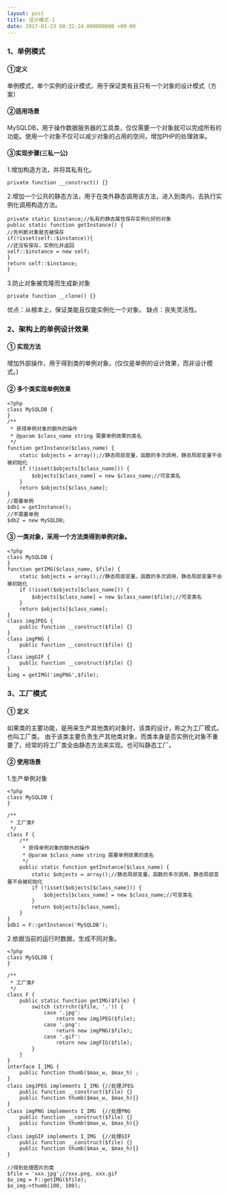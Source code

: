 ```yaml
---
layout: post
title: 设计模式-1
date: 2017-01-23 08:32:24.000000000 +09:00
---
```

### 1、单例模式

#### ①定义

单例模式，单个实例的设计模式，用于保证类有且只有一个对象的设计模式（方案）

#### ②适用场景

MySQLDB，用于操作数据服务器的工具类，仅仅需要一个对象就可以完成所有的功能。使用一个对象不仅可以减少对象的占用的空间，增加PHP的处理效率。

#### ③实现步骤(三私一公)

1.增加构造方法，并将其私有化。

```
private function __construct() {}
```

2.增加一个公共的静态方法，用于在类外静态调用该方法，进入到类内，去执行实例化调用构造方法。

```
private static $instance;//私有的静态属性保存实例化好的对象
public static function getInstance() {
//先判断对象是否被保存
if(!isset(self::$instance)){
//还没有保存，实例化并返回
self::$instance = new self;
}
return self::$instance;
}
```

3.防止对象被克隆而生成新对象

```
private function __clone() {}
```

优点：从根本上，保证类能且仅能实例化一个对象。
缺点：丧失灵活性。

### 2、架构上的单例设计效果

#### ① 实现方法

增加外部操作，用于得到类的单例对象。(仅仅是单例的设计效果，而非设计模式。)

#### ② 多个类实现单例效果

```
<?php
class MySQLDB {
}
/**
 * 获得单例对象的额外的操作
 * @param $class_name string 需要单例效果的类名
 */
function getInstance($class_name) {
	static $objects = array();//静态局部变量，函数的多次调用，静态局部变量不会被初始化
	if (!isset($objects[$class_name])) {
		$objects[$class_name] = new $class_name;//可变类名
	}
	return $objects[$class_name];
}
//需要单例
$db1 = getInstance();
//不需要单例
$db2 = new MySQLDB;
```

#### ③ 一类对象，采用一个方法类得到单例对象。

```
<?php
class MySQLDB {
}
function getIMG($class_name, $file) {
	static $objects = array();//静态局部变量，函数的多次调用，静态局部变量不会被初始化
	if (!isset($objects[$class_name])) {
		$objects[$class_name] = new $class_name($file);//可变类名
	}
	return $objects[$class_name];
}
class imgJPEG {
	public function __construct($file) {}
}
class imgPNG {
	public function __construct($file) {}
}
class imgGIF {
	public function __construct($file) {}
}
$img = getIMG('imgPNG',$file);

```

### 3、工厂模式

#### ① 定义
如果类的主要功能，是用来生产其他类的对象时，该类的设计，称之为工厂模式。也叫工厂类。
由于该类主要负责生产其他类对象，而类本身是否实例化对象不重要了，经常的将工厂类全由静态方法来实现。也可叫静态工厂。

#### ② 使用场景
1.生产单例对象

```
<?php
class MySQLDB {
}

/**
 * 工厂类F
 */
class F {
	/**
	 * 获得单例对象的额外的操作
	 * @param $class_name string 需要单例效果的类名
	 */
	public static function getInstance($class_name) {
		static $objects = array();//静态局部变量，函数的多次调用，静态局部变量不会被初始化
		if (!isset($objects[$class_name])) {
			$objects[$class_name] = new $class_name;//可变类名
		}
		return $objects[$class_name];
	}
}
$db1 = F::getInstance('MySQLDB');
```

2.依据当前的运行时数据，生成不同对象。

```
<?php
class MySQLDB {
}

/**
 * 工厂类F
 */
class F {
	public static function getIMG($file) {
		switch (strrchr($file, '.')) {
			case '.jpg':
				return new imgJPEG($file);
			case '.png':
				return new imgPNG($file);
			case '.gif':
				return new imgFIG($file);
		}
	}
}
interface I_IMG {
	public function thumb($max_w, $max_h) ;
}
class imgJPEG implements I_IMG {//处理JPEG
	public function __construct($file) {}
	public function thumb($max_w, $max_h){}
}
class imgPNG implements I_IMG  {//处理PNG
	public function __construct($file) {}
	public function thumb($max_w, $max_h){}
}
class imgGIF implements I_IMG  {//处理GIF
	public function __construct($file) {}
	public function thumb($max_w, $max_h){}
}

//得到处理图片的类
$file = 'xxx.jpg';//xxx.png, xxx.gif
$o_img = F::getIMG($file);
$o_img->thumb(100, 100);
```